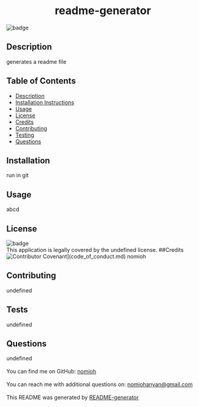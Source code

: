 
<h1 align="center">readme-generator</h1>
  
![badge](https://img.shields.io/badge/license-undefined-brightgreen)<br />
## Description
   generates a readme file
## Table of Contents
- [Description](#description)
- [Installation Instructions](#installation)
- [Usage](#usage)
- [License](#license)
- [Credits](#credits)
- [Contributing](#contribution)
- [Testing](#testing)
- [Questions](#questions)
## Installation
   run in git
## Usage
   abcd
## License
![badge](https://img.shields.io/badge/license-undefined-brightgreen)
<br />
This application is legally covered by the undefined license. 
##Credits
![Contributor Covenant](https://img.shields.io/badge/Contributor%20Covenant-2.1-4baaaa.s[vg)](code_of_conduct.md) nomioh
## Contributing
   undefined
## Tests
   undefined
## Questions
   undefined<br />
<br />
   You can find me on GitHub: [nomioh](https://github.com/nomioh)<br />
<br />
   You can reach me with additional questions on: nomiohanyan@gmail.com<br /><br />
   This README was generated by [README-generator](https://github.com/ivanduranic/readme-generator)

    